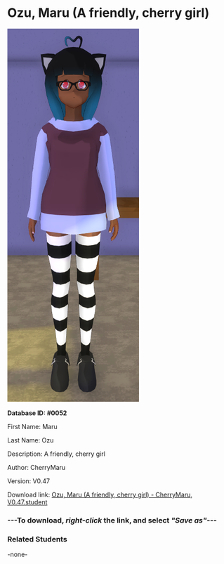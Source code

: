 # Ozu, Maru (A friendly, cherry girl)

<img src="../../Files/Images/Ozu, Maru (A friendly, cherry girl).png" title="Ozu, Maru (A friendly, cherry girl) - CherryMaru, V0.47">

**Database ID: #0052**

First Name: Maru

Last Name: Ozu

Description: A friendly, cherry girl

Author: CherryMaru

Version: V0.47

Download link: <a href="https://raw.githubusercontent.com/Arbiter1223/Daigaku-Gurashi-Custom-Students/master/Files/Student%20Files/Ozu%2C%20Maru%20(A%20friendly%2C%20cherry%20girl)%20-%20CherryMaru%2C%20V0.47.student">Ozu, Maru (A friendly, cherry girl) - CherryMaru, V0.47.student</a>

### ---**To download, _right-click_ the link, and select _"Save as"_**---

### Related Students

-none-
